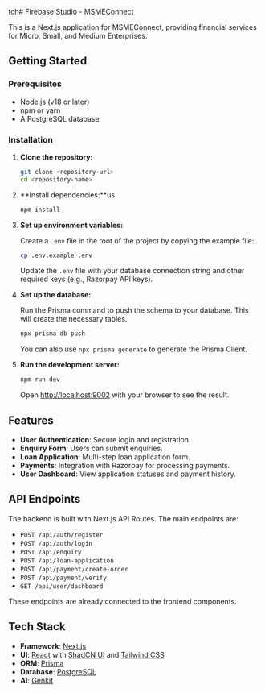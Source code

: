 
tch# Firebase Studio - MSMEConnect

This is a Next.js application for MSMEConnect, providing financial services for Micro, Small, and Medium Enterprises.

## Getting Started

### Prerequisites

- Node.js (v18 or later)
- npm or yarn
- A PostgreSQL database

### Installation

1.  **Clone the repository:**

    ```bash
    git clone <repository-url>
    cd <repository-name>
    ```

2.  **Install dependencies:**us


    ```bash
    npm install
    ```

3.  **Set up environment variables:**

    Create a `.env` file in the root of the project by copying the example file:

    ```bash
    cp .env.example .env
    ```

    Update the `.env` file with your database connection string and other required keys (e.g., Razorpay API keys).

4.  **Set up the database:**

    Run the Prisma command to push the schema to your database. This will create the necessary tables.

    ```bash
    npx prisma db push
    ```
    
    You can also use `npx prisma generate` to generate the Prisma Client.

5.  **Run the development server:**

    ```bash
    npm run dev
    ```

    Open [http://localhost:9002](http://localhost:9002) with your browser to see the result.

## Features

-   **User Authentication**: Secure login and registration.
-   **Enquiry Form**: Users can submit enquiries.
-   **Loan Application**: Multi-step loan application form.
-   **Payments**: Integration with Razorpay for processing payments.
-   **User Dashboard**: View application statuses and payment history.

## API Endpoints

The backend is built with Next.js API Routes. The main endpoints are:

-   `POST /api/auth/register`
-   `POST /api/auth/login`
-   `POST /api/enquiry`
-   `POST /api/loan-application`
-   `POST /api/payment/create-order`
-   `POST /api/payment/verify`
-   `GET /api/user/dashboard`

These endpoints are already connected to the frontend components.

## Tech Stack

-   **Framework**: [Next.js](https://nextjs.org/)
-   **UI**: [React](https://reactjs.org/) with [ShadCN UI](https://ui.shadcn.com/) and [Tailwind CSS](https://tailwindcss.com/)
-   **ORM**: [Prisma](https://www.prisma.io/)
-   **Database**: [PostgreSQL](https://www.postgresql.org/)
-   **AI**: [Genkit](https://firebase.google.com/docs/genkit)
